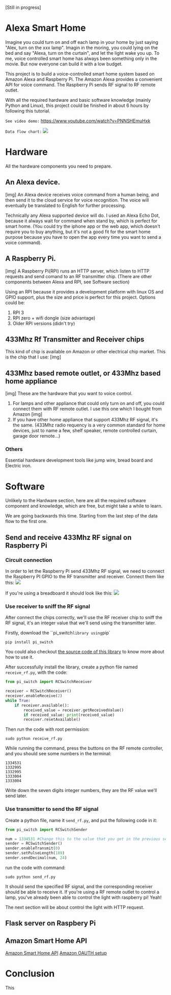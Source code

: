 [Still in progress]
# Alexa Smart Home

Imagine you could turn on and off each lamp in your home by just saying "Alex, turn on the xxx lamp". Imagin in the moring, you could lying on the bed and say "Alexa, turn on the curtain", and let the light wake you up. To me, voice controlled smart home has always been something only in the movie. But now everyone can build it with a low budget.

This project is to build a voice-controlled smart home system based on Amazon Alexa and Raspberry Pi. The Amazon Alexa provides a convenient API for voice command. The Raspberry Pi sends RF signal to RF remote outlet. 

With all the required hardware and basic software knowledge (mainly Python and Linux), this project could be finished in about 6 hours by following this tutorial. 

`See video demo:`
https://www.youtube.com/watch?v=PNNSHEmuHxk

`Data flow chart:`
<img src=https://cloud.githubusercontent.com/assets/1740687/23840867/28c6e3ae-077f-11e7-891c-3209f4bbded2.png />

# Hardware

All the hardware components you need to prepare.

## An Alexa device.
[img]
An Alexa device receives voice command from a human being, and then send it to the cloud service for voice recognition. The voice will eventually be translated to English for further processing.

Technically any Alexa supported device will do. I used an Alexa Echo Dot, because it always wait for command when stand by, which is perfect for smart home. (You could try the iphone app or the web app, which doesn't require you to buy anything, but it's not a good fit for the smart home purpose because you have to open the app every time you want to send a voice command).

## A Raspberry Pi.
[img]
A Raspberry Pi(RPI) runs an HTTP server, which listen to HTTP requests and send comand to an RF transmitter chip. (There are other components between Alexa and RPI, see Software section)

Using an RPI because it provides a development platform with linux OS and GPIO support, plus the size and price is perfect for this project. Options could be:

1. RPI 3
2. RPI zero + wifi dongle (size advantage)
3. Older RPI versions (didn't try)

## 433Mhz Rf Transmitter and Receiver chips

This kind of chip is available on Amazon or other electrical chip market.
This is the chip that I use:
[img]


## 433Mhz based remote outlet, or 433Mhz based home appliance
[img]
These are the hardware that you want to voice control.
1. For lamps and other appliance that could only turn on and off, you could connect them with RF remote outlet. I use this one which I bought from Amazon
[img]
2. If you have other home appliance that support 433Mhz RF signal, it's the same. (433Mhz radio requency is a very common standard for home devices, just to name a few, shelf speaker, remote controlled curtain, garage door remote...)


### Others

Essential hardware development tools like jump wire, bread board and Electric iron.


# Software

Unlikely to the Hardware section, here are all the required software component and knowledge, which are free, but might take a while to learn.

We are going backwards this time. Starting from the last step of the data flow to the first one.


## Send and receive 433Mhz RF signal on Raspberry Pi

### Circuit connection
In order to let the Raspberry Pi send 433Mhz RF signal, we need to connect the Raspberry PI GPIO to the RF transmitter and receiver. Connect them like this:
<img src="https://cloud.githubusercontent.com/assets/1740687/23884869/e5dc401c-0845-11e7-8cc2-91b6324c6c87.png" />

If you're using a breadboard it should look like this:
<img src="https://cloud.githubusercontent.com/assets/1740687/23885046/14687738-0847-11e7-9f48-a60bbd2f7419.png" />

### Use receiver to sniff the RF signal

After connect the chips correctly, we'll use the RF receiver chip to sniff the RF signal, it's an integer value that we'll send using the transmitter later.


Firstly, download the ``pi_switch` library using `pip`

```
pip install pi_switch
```

You could also checkout [the source code of this library](https://github.com/lexruee/pi-switch-python) to know more about how to use it.

After successfully install the library, create a python file named `receive_rf.py`, with the code:
```python
from pi_switch import RCSwitchReceiver

receiver = RCSwitchReceiver()
receiver.enableReceive(2)
while True:
    if receiver.available():
        received_value = receiver.getReceivedValue()
        if received_value: print(received_value)
        receiver.resetAvailable()
```
Then run the code with root permission:
```
sudo python receive_rf.py
```
While running the command, press the buttons on the RF remote controller, and you should see some numbers in the terminal:
```
1334531
1332995
1332995
1333004
1333004
```
Write down the seven digits integer numbers, they are the RF value we'll send later.

### Use transmitter to send the RF signal

Create a python file, name it `send_rf.py`, and put the following code in it:
```python
from pi_switch import RCSwitchSender

num = 1334531 #Change this to the value that you get in the previous section.
sender = RCSwitchSender()
sender.enableTransmit(0)
sender.setPulseLength(189)
sender.sendDecimal(num, 24)
```

run the code with command:
```
sudo python send_rf.py
```
It should send the specified RF signal, and the corresponding receiver should be able to receive it. If you're using a RF remote outlet to control a lamp, you've already been able to control the light with raspberry pi! Yeah!

The next section will be about control the light with HTTP request.



## Flask server on Raspbery Pi

## Amazon Smart Home API
[Amazon Smart Home API](https://developer.amazon.com/public/solutions/alexa/alexa-skills-kit/overviews/understanding-the-smart-home-skill-api#undefined)
[Amazon OAUTH setup](https://developer.amazon.com/blogs/post/Tx3CX1ETRZZ2NPC/Alexa-Account-Linking-5-Steps-to-Seamlessly-Link-Your-Alexa-Skill-with-Login-wit)

# Conclusion

This 